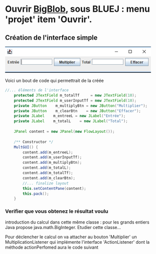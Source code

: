 # Ouvrir [BigBlob](BigBlob/),  sous BLUEJ : menu 'projet' item 'Ouvrir'.

## Création de l'interface simple

![Interface BigBlob](img/Capture.PNG)

Voici un bout de code qui permettrait de la créée

```java
//... éléments de l'interface
    protected JTextField m_totalTf     = new JTextField(10);
    protected JTextField m_userInputTf = new JTextField(10);
    private JButton    m_multiplyBtn = new JButton("Multiplier");
    private JButton    m_clearBtn    = new JButton("Effacer");
    private JLabel    m_entreeL = new JLabel("Entrée");
    private JLabel    m_totalL    = new JLabel("Total");

    JPanel content = new JPanel(new FlowLayout());

    /** Constructor */
    MultGUI() {
        content.add(m_entreeL);
        content.add(m_userInputTf);
        content.add(m_multiplyBtn);
        content.add(m_totalL);
        content.add(m_totalTf);
        content.add(m_clearBtn);
        //... finalize layout
        this.setContentPane(content);
        this.pack();      
    } 
```

### Verifier que vous obtenez le résultat voulu

introduction du calcul dans cette même classe : pour les grands entiers Java propose java.math.BigInteger. Etudier cette classe...

Pour déclencher le calcul on va attacher au bouton 'Multiplier'  un MultiplicationListener qui implémente l'interface 'ActionListener' dont la méthode actionPerfomed aura le code suivant

